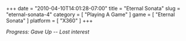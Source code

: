 +++
date = "2010-04-10T14:01:28-07:00"
title = "Eternal Sonata"
slug = "eternal-sonata-4"
category = [ "Playing A Game" ]
game = [ "Eternal Sonata" ]
platform = [ "X360" ]
+++

<i>Progress: Gave Up -- Lost interest</i>